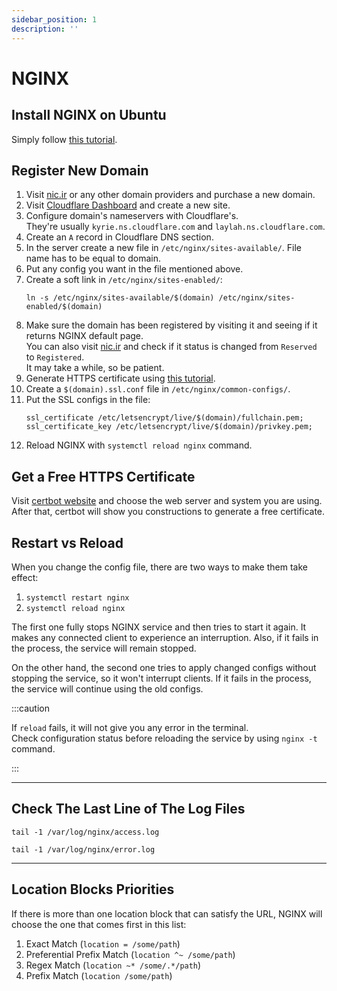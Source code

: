 ```yaml
---
sidebar_position: 1
description: ''
---
```


# NGINX

## Install NGINX on Ubuntu

Simply follow [this tutorial](https://www.digitalocean.com/community/tutorials/how-to-install-nginx-on-ubuntu-20-04).

## Register New Domain

1. Visit [nic.ir](https://nic.ir/) or any other domain providers and purchase a new domain.
2. Visit [Cloudflare Dashboard](https://dash.cloudflare.com/) and create a new site.
3. Configure domain's nameservers with Cloudflare's.  
   They're usually `kyrie.ns.cloudflare.com` and `laylah.ns.cloudflare.com`.
4. Create an `A` record in Cloudflare DNS section.
5. In the server create a new file in `/etc/nginx/sites-available/`. File name has to be equal to domain.
6. Put any config you want in the file mentioned above.
7. Create a soft link in `/etc/nginx/sites-enabled/`:
    ```shell
    ln -s /etc/nginx/sites-available/$(domain) /etc/nginx/sites-enabled/$(domain)
    ```
8. Make sure the domain has been registered by visiting it and seeing if it returns NGINX default page.  
   You can also visit [nic.ir](https://nic.ir/) and check if it status is changed from `Reserved` to `Registered`.  
   It may take a while, so be patient.
9. Generate HTTPS certificate using [this tutorial](#get-a-free-https-certificate).
10. Create a `$(domain).ssl.conf` file in `/etc/nginx/common-configs/`.
11. Put the SSL configs in the file:
    ```shell
    ssl_certificate /etc/letsencrypt/live/$(domain)/fullchain.pem;
    ssl_certificate_key /etc/letsencrypt/live/$(domain)/privkey.pem;
    ```
12. Reload NGINX with `systemctl reload nginx` command.

## Get a Free HTTPS Certificate

Visit [certbot website](https://certbot.eff.org/) and choose the web server and system you are using.
After that, certbot will show you constructions to generate a free certificate.

## Restart vs Reload

When you change the config file, there are two ways to make them take effect:

1. `systemctl restart nginx`
2. `systemctl reload nginx`

The first one fully stops NGINX service and then tries to start it again.
It makes any connected client to experience an interruption.
Also, if it fails in the process, the service will remain stopped.

On the other hand, the second one tries to apply changed configs without stopping the service, so it won't interrupt clients.
If it fails in the process, the service will continue using the old configs.

:::caution

If `reload` fails, it will not give you any error in the terminal.  
Check configuration status before reloading the service by using `nginx -t` command.

:::

---

## Check The Last Line of The Log Files

```shell title="Access Log"
tail -1 /var/log/nginx/access.log
```

```shell title="Error Log"
tail -1 /var/log/nginx/error.log
```

---

## Location Blocks Priorities

If there is more than one location block that can satisfy the URL,
NGINX will choose the one that comes first in this list:

1. Exact Match (`location = /some/path`)
2. Preferential Prefix Match (`location ^~ /some/path`)
3. Regex Match (`location ~* /some/.*/path`)
4. Prefix Match (`location /some/path`)
